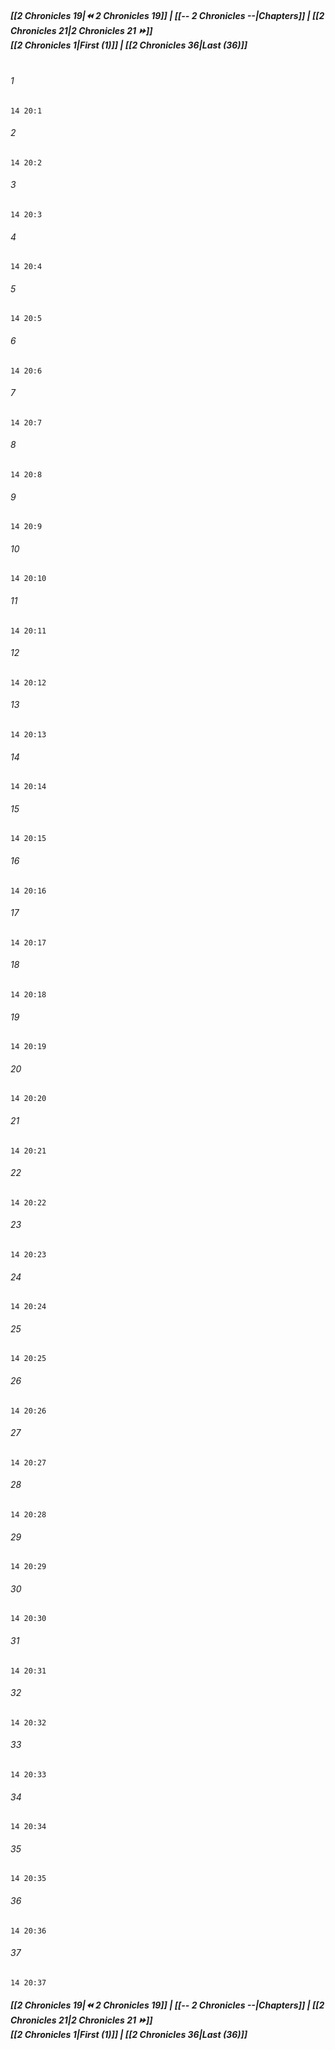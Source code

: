 
##### **[[2 Chronicles 19|⏪ 2 Chronicles 19]] | [[-- 2 Chronicles --|Chapters]] | [[2 Chronicles 21|2 Chronicles 21 ⏩]]**<br>**[[2 Chronicles 1|First (1)]] | [[2 Chronicles 36|Last (36)]]**<br><br>

###### 1
``` verse
14 20:1
```
###### 2
``` verse
14 20:2
```
###### 3
``` verse
14 20:3
```
###### 4
``` verse
14 20:4
```
###### 5
``` verse
14 20:5
```
###### 6
``` verse
14 20:6
```
###### 7
``` verse
14 20:7
```
###### 8
``` verse
14 20:8
```
###### 9
``` verse
14 20:9
```
###### 10
``` verse
14 20:10
```
###### 11
``` verse
14 20:11
```
###### 12
``` verse
14 20:12
```
###### 13
``` verse
14 20:13
```
###### 14
``` verse
14 20:14
```
###### 15
``` verse
14 20:15
```
###### 16
``` verse
14 20:16
```
###### 17
``` verse
14 20:17
```
###### 18
``` verse
14 20:18
```
###### 19
``` verse
14 20:19
```
###### 20
``` verse
14 20:20
```
###### 21
``` verse
14 20:21
```
###### 22
``` verse
14 20:22
```
###### 23
``` verse
14 20:23
```
###### 24
``` verse
14 20:24
```
###### 25
``` verse
14 20:25
```
###### 26
``` verse
14 20:26
```
###### 27
``` verse
14 20:27
```
###### 28
``` verse
14 20:28
```
###### 29
``` verse
14 20:29
```
###### 30
``` verse
14 20:30
```
###### 31
``` verse
14 20:31
```
###### 32
``` verse
14 20:32
```
###### 33
``` verse
14 20:33
```
###### 34
``` verse
14 20:34
```
###### 35
``` verse
14 20:35
```
###### 36
``` verse
14 20:36
```
###### 37
``` verse
14 20:37
```

##### **[[2 Chronicles 19|⏪ 2 Chronicles 19]] | [[-- 2 Chronicles --|Chapters]] | [[2 Chronicles 21|2 Chronicles 21 ⏩]]**<br>**[[2 Chronicles 1|First (1)]] | [[2 Chronicles 36|Last (36)]]**

